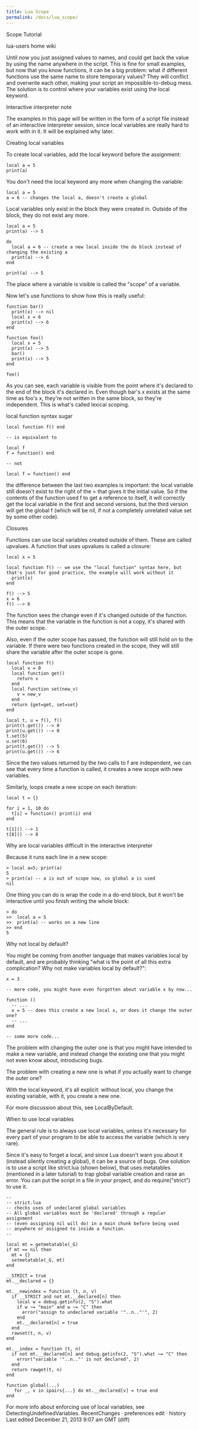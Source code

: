 ```yaml
---
title: Lua Scope
permalink: /docs/lua_scope/
---
```

Scope Tutorial
	
lua-users home
	wiki

Until now you just assigned values to names, and could get back the value by using the name anywhere in the script. This is fine for small examples, but now that you know functions, it can be a big problem: what if different functions use the same name to store temporary values? They will conflict and overwrite each other, making your script an impossible-to-debug mess. The solution is to control where your variables exist using the local keyword.

Interactive interpreter note

The examples in this page will be written in the form of a script file instead of an interactive interpreter session, since local variables are really hard to work with in it. It will be explained why later.

Creating local variables

To create local variables, add the local keyword before the assignment:

    local a = 5
    print(a)

You don't need the local keyword any more when changing the variable:

    local a = 5
    a = 6 -- changes the local a, doesn't create a global

Local variables only exist in the block they were created in. Outside of the block, they do not exist any more.

    local a = 5
    print(a) --> 5

    do
      local a = 6 -- create a new local inside the do block instead of changing the existing a
      print(a) --> 6
    end

    print(a) --> 5

The place where a variable is visible is called the "scope" of a variable.

Now let's use functions to show how this is really useful:

    function bar()
      print(x) --> nil
      local x = 6
      print(x) --> 6
    end

    function foo()
      local x = 5
      print(x) --> 5
      bar()
      print(x) --> 5
    end

    foo()

As you can see, each variable is visible from the point where it's declared to the end of the block it's declared in. Even though bar's x exists at the same time as foo's x, they're not written in the same block, so they're independent. This is what's called lexical scoping.

local function syntax sugar

    local function f() end

    -- is equivalent to

    local f
    f = function() end

    -- not

    local f = function() end

the difference between the last two examples is important: the local variable still doesn't exist to the right of the = that gives it the initial value. So if the contents of the function used f to get a reference to itself, it will correctly get the local variable in the first and second versions, but the third version will get the global f (which will be nil, if not a completely unrelated value set by some other code).

Closures

Functions can use local variables created outside of them. These are called upvalues. A function that uses upvalues is called a closure:

    local x = 5

    local function f() -- we use the "local function" syntax here, but that's just for good practice, the example will work without it
      print(x)
    end

    f() --> 5
    x = 6
    f() --> 6

The function sees the change even if it's changed outside of the function. This means that the variable in the function is not a copy, it's shared with the outer scope.

Also, even if the outer scope has passed, the function will still hold on to the variable. If there were two functions created in the scope, they will still share the variable after the outer scope is gone.

    local function f()
      local v = 0
      local function get()
        return v
      end
      local function set(new_v)
        v = new_v
      end
      return {get=get, set=set}
    end

    local t, u = f(), f()
    print(t.get()) --> 0
    print(u.get()) --> 0
    t.set(5)
    u.set(6)
    print(t.get()) --> 5
    print(u.get()) --> 6

Since the two values returned by the two calls to f are independent, we can see that every time a function is called, it creates a new scope with new variables.

Similarly, loops create a new scope on each iteration:

    local t = {}

    for i = 1, 10 do
      t[i] = function() print(i) end
    end

    t[1]() --> 1
    t[8]() --> 8

Why are local variables difficult in the interactive interpreter

Because it runs each line in a new scope:

    > local a=5; print(a)
    5
    > print(a) -- a is out of scope now, so global a is used
    nil

One thing you can do is wrap the code in a do-end block, but it won't be interactive until you finish writing the whole block:

    > do
    >>  local a = 5
    >>  print(a) -- works on a new line
    >> end
    5

Why not local by default?

You might be coming from another language that makes variables local by default, and are probably thinking "what is the point of all this extra complication? Why not make variables local by default?":

    x = 3

    -- more code, you might have even forgotten about variable x by now...

    function ()
      -- ...
      x = 5 -- does this create a new local x, or does it change the outer one?
      -- ...
    end

    -- some more code...

The problem with changing the outer one is that you might have intended to make a new variable, and instead change the existing one that you might not even know about, introducing bugs.

The problem with creating a new one is what if you actually want to change the outer one?

With the local keyword, it's all explicit: without local, you change the existing variable, with it, you create a new one.

For more discussion about this, see LocalByDefault.

When to use local variables

The general rule is to always use local variables, unless it's necessary for every part of your program to be able to access the variable (which is very rare).

Since it's easy to forget a local, and since Lua doesn't warn you about it (instead silently creating a global), it can be a source of bugs. One solution is to use a script like strict.lua (shown below), that uses metatables (mentioned in a later tutorial) to trap global variable creation and raise an error. You can put the script in a file in your project, and do require("strict") to use it.

    --
    -- strict.lua
    -- checks uses of undeclared global variables
    -- All global variables must be 'declared' through a regular assignment
    -- (even assigning nil will do) in a main chunk before being used
    -- anywhere or assigned to inside a function.
    --

    local mt = getmetatable(_G)
    if mt == nil then
      mt = {}
      setmetatable(_G, mt)
    end

    __STRICT = true
    mt.__declared = {}

    mt.__newindex = function (t, n, v)
      if __STRICT and not mt.__declared[n] then
        local w = debug.getinfo(2, "S").what
        if w ~= "main" and w ~= "C" then
          error("assign to undeclared variable '"..n.."'", 2)
        end
        mt.__declared[n] = true
      end
      rawset(t, n, v)
    end
      
    mt.__index = function (t, n)
      if not mt.__declared[n] and debug.getinfo(2, "S").what ~= "C" then
        error("variable '"..n.."' is not declared", 2)
      end
      return rawget(t, n)
    end

    function global(...)
       for _, v in ipairs{...} do mt.__declared[v] = true end
    end

For more info about enforcing use of local variables, see DetectingUndefinedVariables.
RecentChanges · preferences
edit · history
Last edited December 21, 2013 9:07 am GMT (diff) 
